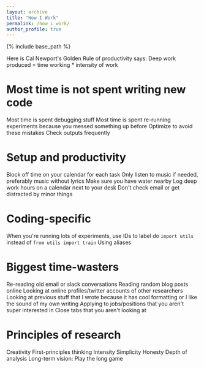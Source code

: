 ```yaml
---
layout: archive
title: "How I Work"
permalink: /how_i_work/
author_profile: true
---
```


{% include base_path %}

Here is Cal Newport's Golden Rule of productivity says:
Deep work produced = time working * intensity of work

# Most time is not spent writing new code
Most time is spent debugging stuff
Most time is spent re-running experiments because you messed something up before
Optimize to avoid these mistakes
Check outputs frequently

# Setup and productivity

Block off time on your calendar for each task
Only listen to music if needed, preferably music without lyrics
Make sure you have water nearby
Log deep work hours on a calendar next to your desk
Don't check email or get distracted by minor things

# Coding-specific

When you're running lots of experiments, use IDs to label
do `import utils` instead of `from utils import train`
Using aliases

# Biggest time-wasters
Re-reading old email or slack conversations
Reading random blog posts online
Looking at online profiles/twitter accounts of other researchers
Looking at previous stuff that I wrote because it has cool formatting or I like the sound of my own writing
Applying to jobs/positions that you aren't super interested in
Close tabs that you aren't looking at

# Principles of research
Creativity
First-principles thinking
Intensity
Simplicity
Honesty
Depth of analysis
Long-term vision: Play the long game